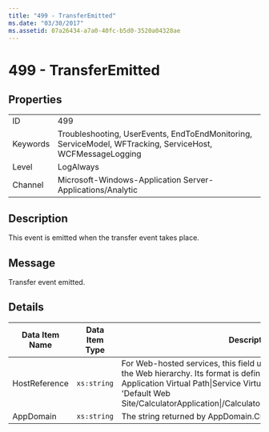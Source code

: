 ```yaml
---
title: "499 - TransferEmitted"
ms.date: "03/30/2017"
ms.assetid: 07a26434-a7a0-40fc-b5d0-3520a04328ae
---
```

# 499 - TransferEmitted
## Properties  
  
|||  
|-|-|  
|ID|499|  
|Keywords|Troubleshooting, UserEvents, EndToEndMonitoring, ServiceModel, WFTracking, ServiceHost, WCFMessageLogging|  
|Level|LogAlways|  
|Channel|Microsoft-Windows-Application Server-Applications/Analytic|  
  
## Description  
 This event is emitted when the transfer event takes place.  
  
## Message  
 Transfer event emitted.  
  
## Details  
  
|Data Item Name|Data Item Type|Description|  
|--------------------|--------------------|-----------------|  
|HostReference|`xs:string`|For Web-hosted services, this field uniquely identifies the service in the Web hierarchy. Its format is defined as 'Web Site Name Application Virtual Path&#124;Service Virtual Path&#124;ServiceName'. Example: 'Default Web Site/CalculatorApplication&#124;/CalculatorService.svc&#124;CalculatorService'.|  
|AppDomain|`xs:string`|The string returned by AppDomain.CurrentDomain.FriendlyName.|
